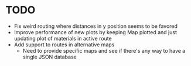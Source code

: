 # TODO

- Fix weird routing where distances in y position seems to be favored
- Improve performance of new plots by keeping Map plotted and just updating plot of materials in active route
- Add support to routes in alternative maps
    - Need to provide specific maps and see if there's any way to have a single JSON database
